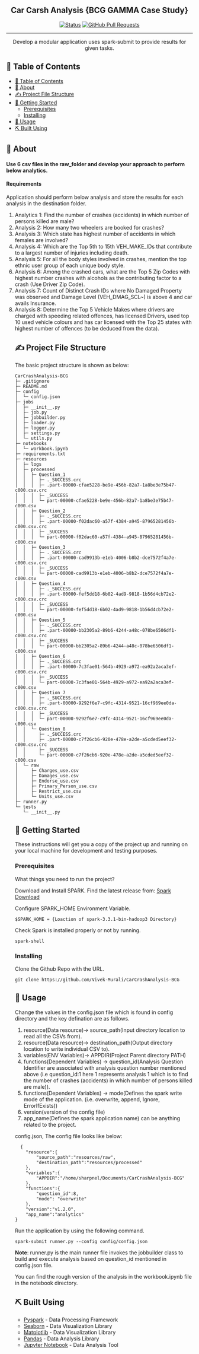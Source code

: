 <h2 align="center">Car Carsh Analysis {BCG GAMMA Case Study}</h3>

<div align="center">

[![Status](https://img.shields.io/badge/status-active-success.svg)]()
[![GitHub Pull Requests](https://img.shields.io/github/issues-pr/kylelobo/The-Documentation-Compendium.svg)](https://github.com/kylelobo/The-Documentation-Compendium/pulls)

</div>

---
<p align="center"> Develop a modular application uses spark-submit to provide results for given tasks.
    <br> 
</p>

## 📝 Table of Contents

- [📝 Table of Contents](#-table-of-contents)
- [🧐 About ](#-about-)
- [✍️  Project File Structure ](#️--project-file-structure-)
- [🏁 Getting Started ](#-getting-started-)
  - [Prerequisites](#prerequisites)
  - [Installing](#installing)
- [🎈 Usage ](#-usage-)
- [⛏️ Built Using ](#️-built-using-)

## 🧐 About <a name = "about"></a>

<h4> Use 6 csv files in the raw_folder and develop your approach to perform below analytics.</h4>

<h4>Requirements</h4>
  Application should perform below analysis and store the results for each analysis in the destination folder.
  <ol>
    <li>Analytics 1: Find the number of crashes (accidents) in which number of persons killed are male?</li>
    <li>Analysis 2: How many two wheelers are booked for crashes?</li> 
    <li>Analysis 3: Which state has highest number of accidents in which females are involved? </li>
    <li>Analysis 4: Which are the Top 5th to 15th VEH_MAKE_IDs that contribute to a largest number of injuries including death.</li>
    <li>Analysis 5: For all the body styles involved in crashes, mention the top ethnic user group of each unique body style.</li>
    <li>Analysis 6: Among the crashed cars, what are the Top 5 Zip Codes with highest number crashes with alcohols as the contributing factor to a crash (Use Driver Zip Code).</li>
    <li>Analysis 7: Count of Distinct Crash IDs where No Damaged Property was observed and Damage Level (VEH_DMAG_SCL~) is above 4 and car avails Insurance.</li><li>Analysis 8: Determine the Top 5 Vehicle Makes where drivers are charged with speeding related offences, has licensed Drivers, used top 10 used vehicle colours and has car licensed with the Top 25 states with highest number of offences (to be deduced from the data).</li>

## ✍️  Project File Structure <a name = "project"></a>

The basic project structure is shown as below:
```
CarCrashAnalysis-BCG
├─ .gitignore
├─ README.md
├─ config
│  └─ config.json
├─ jobs
│  ├─ __init__.py
│  ├─ job.py
│  ├─ jobbuilder.py
│  ├─ loader.py
│  ├─ logger.py
│  ├─ settings.py
│  └─ utils.py
├─ notebooks
│  └─ workbook.ipynb
├─ requirements.txt
├─ resources
│  ├─ logs
│  ├─ processed
│  │  ├─ Question_1
│  │  │  ├─ ._SUCCESS.crc
│  │  │  ├─ .part-00000-cfae5228-be9e-456b-82a7-1a8be3e75b47-c000.csv.crc
│  │  │  ├─ _SUCCESS
│  │  │  └─ part-00000-cfae5228-be9e-456b-82a7-1a8be3e75b47-c000.csv
│  │  ├─ Question_2
│  │  │  ├─ ._SUCCESS.crc
│  │  │  ├─ .part-00000-f02dac60-a57f-4384-a945-87965281456b-c000.csv.crc
│  │  │  ├─ _SUCCESS
│  │  │  └─ part-00000-f02dac60-a57f-4384-a945-87965281456b-c000.csv
│  │  ├─ Question_3
│  │  │  ├─ ._SUCCESS.crc
│  │  │  ├─ .part-00000-cad9913b-e1eb-4006-b8b2-dce7572f4a7e-c000.csv.crc
│  │  │  ├─ _SUCCESS
│  │  │  └─ part-00000-cad9913b-e1eb-4006-b8b2-dce7572f4a7e-c000.csv
│  │  ├─ Question_4
│  │  │  ├─ ._SUCCESS.crc
│  │  │  ├─ .part-00000-fef5dd18-6b02-4ad9-9818-1b56d4cb72e2-c000.csv.crc
│  │  │  ├─ _SUCCESS
│  │  │  └─ part-00000-fef5dd18-6b02-4ad9-9818-1b56d4cb72e2-c000.csv
│  │  ├─ Question_5
│  │  │  ├─ ._SUCCESS.crc
│  │  │  ├─ .part-00000-bb2305a2-89b6-4244-a48c-078be6506df1-c000.csv.crc
│  │  │  ├─ _SUCCESS
│  │  │  └─ part-00000-bb2305a2-89b6-4244-a48c-078be6506df1-c000.csv
│  │  ├─ Question_6
│  │  │  ├─ ._SUCCESS.crc
│  │  │  ├─ .part-00000-7c3fae01-564b-4929-a972-ea92a2aca3ef-c000.csv.crc
│  │  │  ├─ _SUCCESS
│  │  │  └─ part-00000-7c3fae01-564b-4929-a972-ea92a2aca3ef-c000.csv
│  │  ├─ Question_7
│  │  │  ├─ ._SUCCESS.crc
│  │  │  ├─ .part-00000-9292f6e7-c9fc-4314-9521-16cf969ee0da-c000.csv.crc
│  │  │  ├─ _SUCCESS
│  │  │  └─ part-00000-9292f6e7-c9fc-4314-9521-16cf969ee0da-c000.csv
│  │  └─ Question_8
│  │     ├─ ._SUCCESS.crc
│  │     ├─ .part-00000-c7f26cb6-920e-478e-a2de-a5cded5eef32-c000.csv.crc
│  │     ├─ _SUCCESS
│  │     └─ part-00000-c7f26cb6-920e-478e-a2de-a5cded5eef32-c000.csv
│  └─ raw
│     ├─ Charges_use.csv
│     ├─ Damages_use.csv
│     ├─ Endorse_use.csv
│     ├─ Primary_Person_use.csv
│     ├─ Restrict_use.csv
│     └─ Units_use.csv
├─ runner.py
└─ tests
   └─ __init__.py

```

## 🏁 Getting Started <a name = "getting_started"></a>

These instructions will get you a copy of the project up and running on your local machine for development and testing purposes.

### Prerequisites

What things you need to run the project?

Download and Install SPARK. Find the latest release from: <a href="https://spark.apache.org/downloads.html">Spark Download</a> 

Configure SPARK_HOME Environment Variable.
```
$SPARK_HOME = {Loaction of spark-3.3.1-bin-hadoop3 Directory}
```
Check Spark is installed properly or not by running.
```
spark-shell
```

### Installing

Clone the Github Repo with the URL.
```
git clone https://github.com/Vivek-Murali/CarCrashAnalysis-BCG
```

## 🎈 Usage <a name="usage"></a>

  Change the values in the config.json file which is found in config directory and the key defination are as follows.

  1. resource(Data resource)-> source_path(Input directory location to read all the CSVs from).
  2. resource(Data resource)-> destination_path(Output directory location to write individual CSV to).
  3. variables(ENV Variables)-> APPDIR(Project Parent directory PATH)
  4. functions(Dependent Variables) -> question_id(Analysis Question Identifier are associated with analysis question number mentioned above (i.e question_id:1 here 1 represents analysis 1 which is to find the number of crashes (accidents) in which number of persons killed are male)).
  5. functions(Dependent Variables) -> mode(Defines the spark write mode of the application. (i.e. overwrite, append, Ignore, ErrorIfExists))
  6. version(version of the config file)
  7. app_name(Defines the spark application name) can be anything related to the project.


  config.json, The config file looks like below:
```
  {
    "resource":{
        "source_path":"resources/raw",
        "destination_path":"resources/processed"
    },
    "variables":{
        "APPDIR":"/home/sharpnel/Documents/CarCrashAnalysis-BCG"
    },
    "functions":{
        "question_id":8,
        "mode": "overwrite"
    },
    "version":"v1.2.0",
    "app_name":"analytics"
}
```

  Run the application by using the following command.

  ```
  spark-submit runner.py --config config/config.json
  ```

  <b>Note</b>: runner.py is the main runner file invokes the jobbuilder class to build and execute analysis based on question_id mentioned in config.json file.

  You can find the rough version of the analysis in the workbook.ipynb file in the notebook directory.

## ⛏️ Built Using <a name = "built_using"></a>

- [Pyspark](https://spark.apache.org/docs/latest/api/python/) - Data Processing Framework
- [Seaborn](https://seaborn.pydata.org/) - Data Visualization Library
- [Matplotlib](https://matplotlib.org/) - Data Visualization Library
- [Pandas](https://pandas.pydata.org/) - Data Analysis Library
- [Jupyter Notebook](https://jupyter.org/) - Data Analysis Tool
